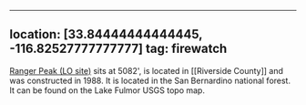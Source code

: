 
---
location: [33.84444444444445, -116.82527777777777]
tag: firewatch
---

[Ranger Peak (LO site)](http://www.peakbagging.com/CALookoutPhotos/Ranger.html) sits at 5082', is located in [[Riverside County]] and was constructed in 1988. It is located in the San Bernardino national forest. It can be found on the Lake Fulmor USGS topo map.
